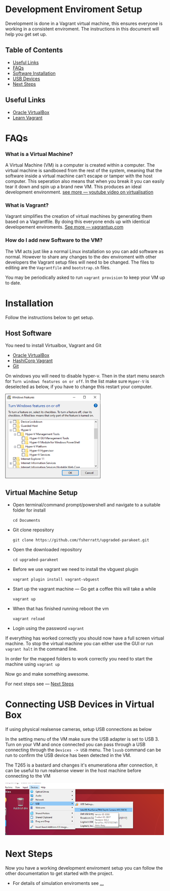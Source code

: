 # Development Enviroment Setup
Development is done in a Vagrant virtual machine, this ensures everyone is working in a consistent enviroment. The instructions in this document will help you get set up.

## Table of Contents
- [Useful Links](#useful)
- [FAQs](#faq)
- [Software Installation](#install)
- [USB Devices](#usb)
- [Next Steps](#steps)

## <a name="useful"></a>Useful Links
- [Oracle VirtualBox](https://www.virtualbox.org/)
- [Learn Vagrant](https://learn.hashicorp.com/collections/vagrant/getting-started)

# <a name="faq"></a>FAQs
### What is a Virtual Machine?
A Virtual Machine (VM) is a computer is created within a computer. The virtual machine is sandboxed from the rest of the system, meaning that the software inside a virtual machine can’t escape or tamper with the host computer. This seperation also means that when you break it you can easily tear it down and spin up a brand new VM. This produces an ideal development environment. [see more — youtube video on virtualisation](https://www.youtube.com/watch?v=XItj08D5KPk)

### What is Vagrant?
Vagrant simplifies the creation of virtual machines by generating them based on a Vagrantfile. By doing this everyone ends up with identical developement enviroments. [See more — vagrantup.com](https://www.vagrantup.com/)

### How do I add new Software to the VM?
The VM acts just like a normal Linux installation so you can add software as normal. However to share any changes to the dev enviroment with other developers the Vagrant setup files will need to be changed. The files to editing are the `Vagrantfile` and `bootstrap.sh` files.

You may be periodically asked to run `vagrant provision` to keep your VM up to date.


# <a name="install"></a>Installation
Follow the instructions below to get setup.

## Host Software
You need to install Virtualbox, Vagrant and Git

- [Oracle VirtualBox](https://www.virtualbox.org/)
- [HashiCorp Vagrant](https://www.vagrantup.com/docs/installation)
- [Git](https://github.com/git-guides/install-git)

On windows you will need to disable hyper-v. Then in the start menu search for `Turn windows features on or off`. In the list make sure `Hyper-V` is deselected as below, if you have to change this restart your computer.

[<img src="images/disable-hyper-v.png" width="300"/>](images/disable-hyper-v.png)


## Virtual Machine Setup
- Open terminal/command prompt/powershell and navigate to a suitable folder for install

    `cd Documents`

- Git clone repository

    `git clone https://github.com/fsherratt/upgraded-parakeet.git`

- Open the downloaded repository

    `cd upgraded-parakeet`

- Before we use vagrant we need to install the vbguest plugin

    `vagrant plugin install vagrant-vbguest`

- Start up the vagrant machine — Go get a coffee this will take a while

    `vagrant up`
    
- When that has finished running reboot the vm 

    `vagrant reload`

- Login using the password `vagrant`

If everything has worked correctly you should now have a full screen virtual machine. To stop the virtual machine you can either use the GUI or run `vagrant halt` in the command line.

In order for the mapped folders to work correctly you need to start the machine using `vagrant up`

Now go and make something awesome.

For next steps see — [Next Steps](#next)


# <a name="usb"></a>Connecting USB Devices in Virtual Box
If using physical realsense cameras, setup USB connections as below

In the setting menu of the VM make sure the USB adapter is set to USB 3. Turn on your VM and once connected you can pass through a USB connecting through the `Devices -> USB` menu. The `lsusb` command can be run to confirm the USB device has been detected in the VM. 

The T265 is a bastard and changes it's enumerationa after connection, it can be useful to run realsense viewer in the host machine before connecting to the VM

<!-- [<img src="images/set_usb_virtualbox_cropped.png" width="500"/>](images/set_usb_virtualbox.png) -->

[<img src="images/Connect_Realsense_VirtualBox.png" width="500"/>](images/Connect_Realsense_VirtualBox.png)

# <a name="next"></a>Next Steps
Now you have a working development enviroment setup you can follow the other documentation to get started with the project.

- For details of simulation enviroments see [...](#)

